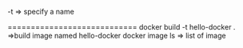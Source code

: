 -t => specify a name 

============================
docker build -t hello-docker .  =>build image named hello-docker
docker image ls                 => list of image